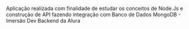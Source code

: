 Aplicação realizada com finalidade de estudar os conceitos de Node.Js e construção de API fazendo integração com Banco de Dados MongoDB - Imersão Dev Backend da Alura
